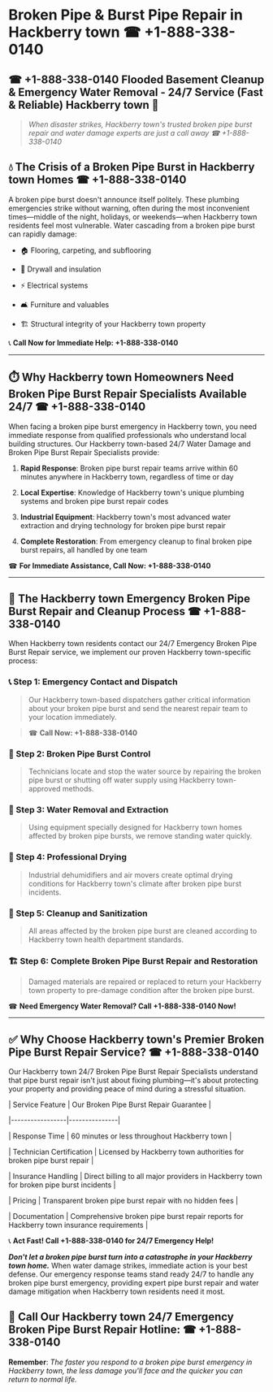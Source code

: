 # Broken Pipe & Burst Pipe Repair in Hackberry town ☎ +1-888-338-0140  
## ☎ +1-888-338-0140 Flooded Basement Cleanup & Emergency Water Removal - 24/7 Service (Fast & Reliable) Hackberry town 🚨  

> *When disaster strikes, Hackberry town's trusted broken pipe burst repair and water damage experts are just a call away ☎ +1-888-338-0140*  

## 💧 The Crisis of a Broken Pipe Burst in Hackberry town Homes ☎ +1-888-338-0140  

A broken pipe burst doesn't announce itself politely. These plumbing emergencies strike without warning, often during the most inconvenient times—middle of the night, holidays, or weekends—when Hackberry town residents feel most vulnerable. Water cascading from a broken pipe burst can rapidly damage:  

* 🏠 Flooring, carpeting, and subflooring  
* 🧱 Drywall and insulation  
* ⚡ Electrical systems  
* 🛋️ Furniture and valuables  
* 🏗️ Structural integrity of your Hackberry town property  

📞 **Call Now for Immediate Help: +1-888-338-0140**  

---  

## ⏱️ Why Hackberry town Homeowners Need Broken Pipe Burst Repair Specialists Available 24/7 ☎ +1-888-338-0140  

When facing a broken pipe burst emergency in Hackberry town, you need immediate response from qualified professionals who understand local building structures. Our Hackberry town-based 24/7 Water Damage and Broken Pipe Burst Repair Specialists provide:  

1. **Rapid Response**: Broken pipe burst repair teams arrive within 60 minutes anywhere in Hackberry town, regardless of time or day  
2. **Local Expertise**: Knowledge of Hackberry town's unique plumbing systems and broken pipe burst repair codes  
3. **Industrial Equipment**: Hackberry town's most advanced water extraction and drying technology for broken pipe burst repair  
4. **Complete Restoration**: From emergency cleanup to final broken pipe burst repairs, all handled by one team  

☎ **For Immediate Assistance, Call Now: +1-888-338-0140**  

---  

## 🔧 The Hackberry town Emergency Broken Pipe Burst Repair and Cleanup Process ☎ +1-888-338-0140  

When Hackberry town residents contact our 24/7 Emergency Broken Pipe Burst Repair service, we implement our proven Hackberry town-specific process:  

### 📞 Step 1: Emergency Contact and Dispatch  
> Our Hackberry town-based dispatchers gather critical information about your broken pipe burst and send the nearest repair team to your location immediately.  
> ☎ **Call Now: +1-888-338-0140**  

### 🚿 Step 2: Broken Pipe Burst Control  
> Technicians locate and stop the water source by repairing the broken pipe burst or shutting off water supply using Hackberry town-approved methods.  

### 🌊 Step 3: Water Removal and Extraction  
> Using equipment specially designed for Hackberry town homes affected by broken pipe bursts, we remove standing water quickly.  

### 💨 Step 4: Professional Drying  
> Industrial dehumidifiers and air movers create optimal drying conditions for Hackberry town's climate after broken pipe burst incidents.  

### 🧼 Step 5: Cleanup and Sanitization  
> All areas affected by the broken pipe burst are cleaned according to Hackberry town health department standards.  

### 🏗️ Step 6: Complete Broken Pipe Burst Repair and Restoration  
> Damaged materials are repaired or replaced to return your Hackberry town property to pre-damage condition after the broken pipe burst.  

☎ **Need Emergency Water Removal? Call +1-888-338-0140 Now!**  

---  

## ✅ Why Choose Hackberry town's Premier Broken Pipe Burst Repair Service? ☎ +1-888-338-0140  

Our Hackberry town 24/7 Broken Pipe Burst Repair Specialists understand that pipe burst repair isn't just about fixing plumbing—it's about protecting your property and providing peace of mind during a stressful situation.  

| Service Feature | Our Broken Pipe Burst Repair Guarantee |  
|-----------------|---------------|  
| Response Time | 60 minutes or less throughout Hackberry town |  
| Technician Certification | Licensed by Hackberry town authorities for broken pipe burst repair |  
| Insurance Handling | Direct billing to all major providers in Hackberry town for broken pipe burst incidents |  
| Pricing | Transparent broken pipe burst repair with no hidden fees |  
| Documentation | Comprehensive broken pipe burst repair reports for Hackberry town insurance requirements |  

📞 **Act Fast! Call +1-888-338-0140 for 24/7 Emergency Help!**  

***Don't let a broken pipe burst turn into a catastrophe in your Hackberry town home.*** When water damage strikes, immediate action is your best defense. Our emergency response teams stand ready 24/7 to handle any broken pipe burst emergency, providing expert pipe burst repair and water damage mitigation when Hackberry town residents need it most.  

## 📱 Call Our Hackberry town 24/7 Emergency Broken Pipe Burst Repair Hotline: ☎ +1-888-338-0140  

**Remember**: *The faster you respond to a broken pipe burst emergency in Hackberry town, the less damage you'll face and the quicker you can return to normal life.*
